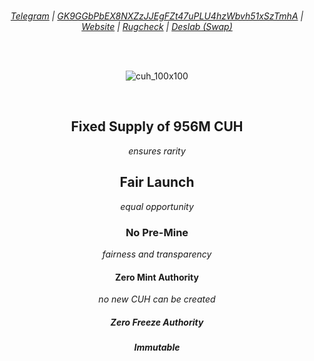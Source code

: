 
<div align="center">

<br>

*[Telegram](https://t.me/CuhMeme/1) | [GK9GGbPbEX8NXZzJJEgFZt47uPLU4hzWbvh51xSzTmhA](https://solscan.io/token/GK9GGbPbEX8NXZzJJEgFZt47uPLU4hzWbvh51xSzTmhA#holders) | [Website](https://cuhmeme.github.io/) | [Rugcheck](https://rugcheck.xyz/tokens/GK9GGbPbEX8NXZzJJEgFZt47uPLU4hzWbvh51xSzTmhA) | [Deslab (Swap)](https://v3.dexlab.space/swap?pay=So11111111111111111111111111111111111111112&receive=GsNzxJfFn6zQdJGeYsupJWzUAm57Ba7335mfhWvFiE9Z)*

<br>
<br>

![cuh_100x100](https://github.com/cuhmeme/cuhmeme.github.io/assets/163156080/492c9bd3-84f4-4ca7-a9fa-568c84f156e0)

<br>

## **Fixed Supply** of **956M CUH**<br> 
*ensures rarity*

## **Fair Launch**<br> 
*equal opportunity*

### **No Pre-Mine**<br> 
*fairness and transparency*

#### **Zero Mint Authority**<br> 
*no new CUH can be created*

##### **Zero Freeze Authority**<br> 

##### **Immutable**<br> 


</div>

